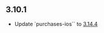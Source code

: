 ## 3.10.1
- Update `purchases-ios`` to [3.14.4](https://github.com/RevenueCat/purchases-ios/releases/tag/3.14.4)
